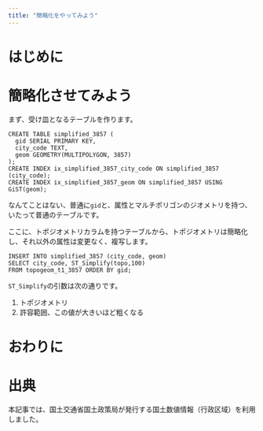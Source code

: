 ```yaml
---
title: "簡略化をやってみよう"
---
```


# はじめに


# 簡略化させてみよう

まず、受け皿となるテーブルを作ります。

```
CREATE TABLE simplified_3857 (
  gid SERIAL PRIMARY KEY,
  city_code TEXT,
  geom GEOMETRY(MULTIPOLYGON, 3857)
);
CREATE INDEX ix_simplified_3857_city_code ON simplified_3857 (city_code);
CREATE INDEX ix_simplified_3857_geom ON simplified_3857 USING GiST(geom);
```

なんてことはない、普通に``gid``と、属性とマルチポリゴンのジオメトリを持つ、いたって普通のテーブルです。

ここに、トポジオメトリカラムを持つテーブルから、トポジオメトリは簡略化し、それ以外の属性は変更なく、複写します。

```
INSERT INTO simplified_3857 (city_code, geom)
SELECT city_code, ST_Simplify(topo,100)
FROM topogeom_t1_3857 ORDER BY gid;
```

``ST_Simplify``の引数は次の通りです。

1. トポジオメトリ
2. 許容範囲、この値が大きいほど粗くなる

# おわりに

# 出典
本記事では、国土交通省国土政策局が発行する国土数値情報（行政区域）を利用しました。

